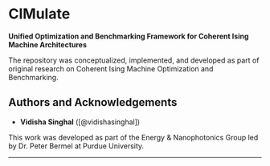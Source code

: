 # CIMulate

**Unified Optimization and Benchmarking Framework for Coherent Ising Machine Architectures**

The repository was conceptualized, implemented, and developed as part of original research on Coherent Ising Machine Optimization and Benchmarking.

## Authors and Acknowledgements

- **Vidisha Singhal** ([@vidishasinghal])  

This work was developed as part of the Energy & Nanophotonics Group led by Dr. Peter Bermel at Purdue University.

---
